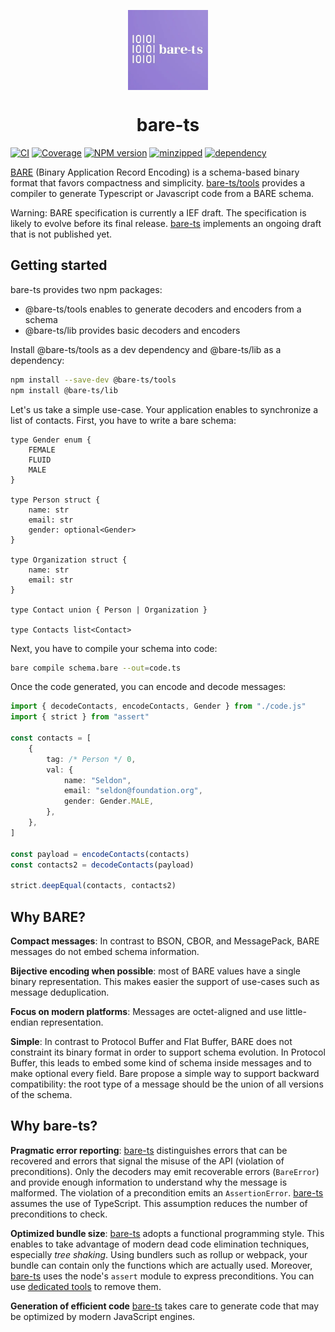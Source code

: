 <p align="center">
    <img align="center" alt="bare-ts logo" height="128" src="./logo.webp"/>
</p>
<h1 align="center">bare-ts</h1>

[![CI][ci-img]][ci-url]
[![Coverage][coveralls-img]][coveralls-url]
[![NPM version][npm-version-img]][npm-url]
[![minzipped][bundlephobia-minzip-img]][bundlephobia-url]
[![dependency][bundlephobia-dep-img]][bundlephobia-url]

[BARE][bare] (Binary Application Record Encoding) is a schema-based binary format that favors compactness and simplicity.
[bare-ts/tools](#) provides a compiler to generate Typescript or Javascript code from a BARE schema.

Warning: BARE specification is currently a IEF draft.
The specification is likely to evolve before its final release. [bare-ts](#) implements an ongoing draft that is not published yet.

## Getting started

bare-ts provides two npm packages:

-   @bare-ts/tools enables to generate decoders and encoders from a schema
-   @bare-ts/lib provides basic decoders and encoders

Install @bare-ts/tools as a dev dependency and @bare-ts/lib as a dependency:

```sh
npm install --save-dev @bare-ts/tools
npm install @bare-ts/lib
```

Let's us take a simple use-case.
Your application enables to synchronize a list of contacts.
First, you have to write a bare schema:

```zig
type Gender enum {
    FEMALE
    FLUID
    MALE
}

type Person struct {
    name: str
    email: str
    gender: optional<Gender>
}

type Organization struct {
    name: str
    email: str
}

type Contact union { Person | Organization }

type Contacts list<Contact>
```

Next, you have to compile your schema into code:

```sh
bare compile schema.bare --out=code.ts
```

Once the code generated, you can encode and decode messages:

```ts
import { decodeContacts, encodeContacts, Gender } from "./code.js"
import { strict } from "assert"

const contacts = [
    {
        tag: /* Person */ 0,
        val: {
            name: "Seldon",
            email: "seldon@foundation.org",
            gender: Gender.MALE,
        },
    },
]

const payload = encodeContacts(contacts)
const contacts2 = decodeContacts(payload)

strict.deepEqual(contacts, contacts2)
```

## Why BARE?

**Compact messages**: In contrast to BSON, CBOR, and MessagePack, BARE messages do not embed schema information.

**Bijective encoding when possible**: most of BARE values have a single binary representation. This makes easier the support of use-cases such as message deduplication.

**Focus on modern platforms**: Messages are octet-aligned and use little-endian representation.

**Simple**: In contrast to Protocol Buffer and Flat Buffer, BARE does not constraint its binary format in order to support schema evolution.
In Protocol Buffer, this leads to embed some kind of schema inside messages and to make optional every field.
Bare propose a simple way to support backward compatibility: the root type of a message should be the union of all versions of the schema.

## Why bare-ts?

**Pragmatic error reporting**: [bare-ts](#) distinguishes errors that can be recovered and errors that signal the misuse of the API (violation of preconditions).
Only the decoders may emit recoverable errors (`BareError`) and provide enough information to understand why the message is malformed.
The violation of a precondition emits an `AssertionError`.
[bare-ts](#) assumes the use of TypeScript.
This assumption reduces the number of preconditions to check.

**Optimized bundle size**: [bare-ts](#) adopts a functional programming style.
This enables to take advantage of modern dead code elimination techniques, especially _tree shaking_.
Using bundlers such as rollup or webpack, your bundle can contain only the functions which are actually used.
Moreover, [bare-ts](#) uses the node's `assert` module to express preconditions.
You can use [dedicated tools][unassert] to remove them.

**Generation of efficient code** [bare-ts](#) takes care to generate code that may be optimized by modern JavaScript engines.

[bare]: https://baremessages.org
[bare-ts-lib]: https://github.com/bare-ts/lib
[unassert]: https://github.com/unassert-js
[ci-img]: https://flat.badgen.net/github/checks/bare-ts/tools/?label=CI
[ci-url]: https://github.com/bare-ts/tools/actions/workflows/ci.yml
[npm-version-img]: https://flat.badgen.net/npm/v/@bare-ts/tools
[npm-url]: https://www.npmjs.com/package/@bare-ts/tools
[coveralls-img]: https://flat.badgen.net/coveralls/c/github/bare-ts/tools
[coveralls-url]: https://coveralls.io/github/bare-ts/tools?branch=main
[bundlephobia-minzip-img]: https://flat.badgen.net/bundlephobia/minzip/@bare-ts/tools?label=minzipped
[bundlephobia-dep-img]: https://flat.badgen.net/bundlephobia/dependency-count/@bare-ts/tools?label=dependency
[bundlephobia-url]: https://bundlephobia.com/package/@bare-ts/tools
